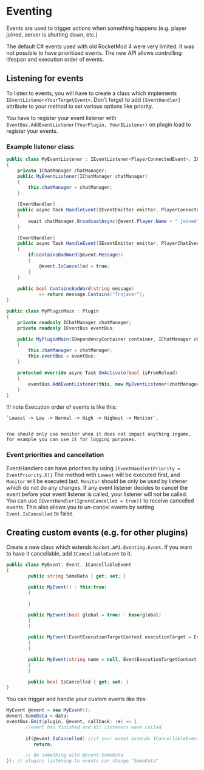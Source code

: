 # Eventing
Events are used to trigger actions when something happens (e.g. player joined, server is shutting down, etc.) 

The default C# events used with old RocketMod 4 were very limited. It was not possible to have prioritized events. The new API allows controlling lifespan and execution order of events.

## Listening for events
To listen to events, you will have to create a class which implements `IEventListener<YourTargetEvent>`. 
Don't forget to add `[EventHandler]` attribute to your method to set various options like priority.

You have to register your event listener with `EventBus.AddEventListener(YourPlugin, YourIListener)` on plugin load to register your events. 

### Example listener class

```cs
public class MyEventListener : IEventListener<PlayerConnectedEvent>, IEventListener<PlayerChatEvent>
{
    private IChatManager chatManager;
    public MyEventListener(IChatManager chatManager)
    {
        this.chatManager = chatManager;
    }

    [EventHandler]
    public async Task HandleEvent(IEventEmitter emitter, PlayerConnectedEvent @event)
    {
        await chatManager.BroadcastAsync(@event.Player.Name + " joined");
    }

    [EventHandler]
    public async Task HandleEvent(IEventEmitter emitter, PlayerChatEvent @event)
    { 
        if(ContainsBadWord(@event.Message))
        {
            @event.IsCancelled = true;
        }
    }
    
    public bool ContainsBadWord(string message)
            => return message.Contains("Trojaner");
}

public class MyPluginMain : Plugin
{
    private readonly IChatManager chatManager;
    private readonly IEventBus eventBus;

    public MyPluginMain(IDependencyContainer container, IChatManager chatManager, IEventBus eventBus) : base("MyPlugin", container)
    {
        this.chatManager = chatManager;
        this.eventBus = eventBus;
    }

    protected override async Task OnActivate(bool isFromReload)
    {
        eventBus.AddEventListener(this, new MyEventListener(chatManager));
    }
}
```

!!! note
    Execution order of events is like this:   


    `Lowest -> Low -> Normal -> High -> Highest -> Monitor`.


    You should only use monitor when it does not impact anything ingame, for example you can use it for logging purposes.

### Event priorities and cancellation
EventHandlers can have priorities by using `[EventHandler(Priority = EventPriority.X)]`
The method with `Lowest` will be executed first, and `Monitor` will be executed last. `Monitor` should be only be used by listener which do not do any changes.
If any event listener decides to cancel the event before your event listener is called, your listener will not be called.
You can use `[EventHandler(IgnoreCancelled = true)]` to receive cancelled events. This also allows you to un-cancel events by setting `Event.IsCancelled` to false.

## Creating custom events (e.g. for other plugins)
Create a new class which extends `Rocket.API.Eventing.Event`. If you want to have it cancellable, add `ICancellableEvent` to it. 

```cs
public class MyEvent: Event, ICancellableEvent
{
        public string SomeData { get; set; }

        public MyEvent() : this(true)
        {

        }

        public MyEvent(bool global = true) : base(global)
        {
        }

        public MyEvent(EventExecutionTargetContext executionTarget = EventExecutionTargetContext.Sync, bool global = true) : base(executionTarget, global)
        {
        }

        public MyEvent(string name = null, EventExecutionTargetContext executionTarget = EventExecutionTargetContext.Sync, bool global = true) : base(name, executionTarget, global)
        {
        }

        public bool IsCancelled { get; set; }
}
```

You can trigger and handle your custom events like this:

```cs
MyEvent @event = new MyEvent();
@event.SomeData = data; 
eventBus.Emit(plugin, @event, callback: (e) => {
       //event has finished and all listeners were called
       
       if(@event.IsCancelled) //if your event extends ICancellableEvent
          return;

       // do something with @event.SomeData        
}); // plugins listening to events can change "SomeData"
```
